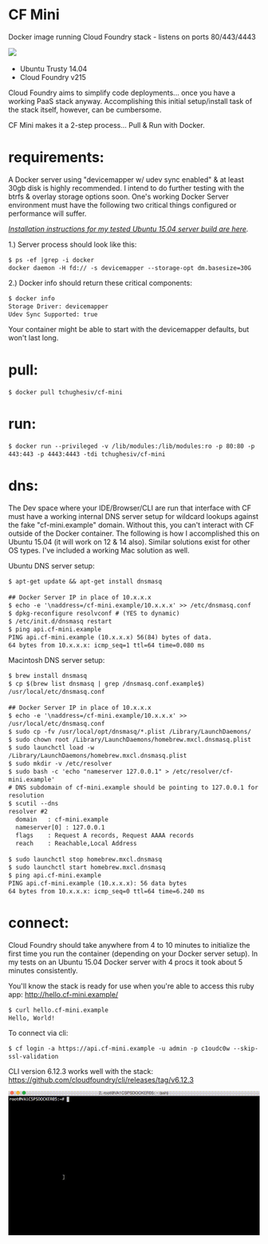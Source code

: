 # CF Mini
Docker image running Cloud Foundry stack - listens on ports 80/443/4443

[![](https://badge.imagelayers.io/tchughesiv/cf-mini:latest.svg)](https://imagelayers.io/?images=tchughesiv/cf-mini:latest 'Get your own badge on imagelayers.io')

 - Ubuntu Trusty 14.04
 - Cloud Foundry v215

Cloud Foundry aims to simplify code deployments... once you have a working PaaS stack anyway. Accomplishing this initial setup/install task of the stack itself, however, can be cumbersome.

CF Mini makes it a 2-step process... Pull & Run with Docker.

# requirements:

A Docker server using "devicemapper w/ udev sync enabled" & at least 30gb disk is highly recommended. I intend to do further testing with the btrfs & overlay storage options soon. One's working Docker Server environment must have the following two critical things configured or performance will suffer.

*[Installation instructions for my tested Ubuntu 15.04 server build are here](https://github.com/tchughesiv/cf-mini/blob/master/ubuntu15_04.md).*

1.) Server process should look like this:
```
$ ps -ef |grep -i docker
docker daemon -H fd:// -s devicemapper --storage-opt dm.basesize=30G
```
2.) Docker info should return these critical components:
```
$ docker info
Storage Driver: devicemapper
Udev Sync Supported: true
```
Your container might be able to start with the devicemapper defaults, but won't last long.

# pull:
```
$ docker pull tchughesiv/cf-mini
```
# run:
```
$ docker run --privileged -v /lib/modules:/lib/modules:ro -p 80:80 -p 443:443 -p 4443:4443 -tdi tchughesiv/cf-mini
```
# dns:

The Dev space where your IDE/Browser/CLI are run that interface with CF must have a working internal DNS server setup for wildcard lookups against the fake "cf-mini.example" domain. Without this, you can't interact with CF outside of the Docker container.  The following is how I accomplished this on Ubuntu 15.04 (it will work on 12 & 14 also).  Similar solutions exist for other OS types. I've included a working Mac solution as well.

Ubuntu DNS server setup:
```
$ apt-get update && apt-get install dnsmasq

## Docker Server IP in place of 10.x.x.x
$ echo -e '\naddress=/cf-mini.example/10.x.x.x' >> /etc/dnsmasq.conf
$ dpkg-reconfigure resolvconf # (YES to dynamic)
$ /etc/init.d/dnsmasq restart
$ ping api.cf-mini.example
PING api.cf-mini.example (10.x.x.x) 56(84) bytes of data.
64 bytes from 10.x.x.x: icmp_seq=1 ttl=64 time=0.080 ms
```
Macintosh DNS server setup:
```
$ brew install dnsmasq
$ cp $(brew list dnsmasq | grep /dnsmasq.conf.example$) /usr/local/etc/dnsmasq.conf

## Docker Server IP in place of 10.x.x.x
$ echo -e '\naddress=/cf-mini.example/10.x.x.x' >> /usr/local/etc/dnsmasq.conf
$ sudo cp -fv /usr/local/opt/dnsmasq/*.plist /Library/LaunchDaemons/
$ sudo chown root /Library/LaunchDaemons/homebrew.mxcl.dnsmasq.plist
$ sudo launchctl load -w /Library/LaunchDaemons/homebrew.mxcl.dnsmasq.plist
$ sudo mkdir -v /etc/resolver
$ sudo bash -c 'echo "nameserver 127.0.0.1" > /etc/resolver/cf-mini.example'
# DNS subdomain of cf-mini.example should be pointing to 127.0.0.1 for resolution
$ scutil --dns
resolver #2
  domain   : cf-mini.example
  nameserver[0] : 127.0.0.1
  flags    : Request A records, Request AAAA records
  reach    : Reachable,Local Address

$ sudo launchctl stop homebrew.mxcl.dnsmasq
$ sudo launchctl start homebrew.mxcl.dnsmasq
$ ping api.cf-mini.example
PING api.cf-mini.example (10.x.x.x): 56 data bytes
64 bytes from 10.x.x.x: icmp_seq=0 ttl=64 time=6.240 ms
```
# connect:

Cloud Foundry should take anywhere from 4 to 10 minutes to initialize the first time you run the container (depending on your Docker server setup).  In my tests on an Ubuntu 15.04 Docker server with 4 procs it took about 5 minutes consistently.

You'll know the stack is ready for use when you're able to access this ruby app:
<http://hello.cf-mini.example/>
```
$ curl hello.cf-mini.example
Hello, World!
```
To connect via cli:
```
$ cf login -a https://api.cf-mini.example -u admin -p c1oudc0w --skip-ssl-validation
```
CLI version 6.12.3 works well with the stack:
<https://github.com/cloudfoundry/cli/releases/tag/v6.12.3>

![gif not loading](https://raw.githubusercontent.com/tchughesiv/images/master/cfmini.gif "CF-Mini Demo")
